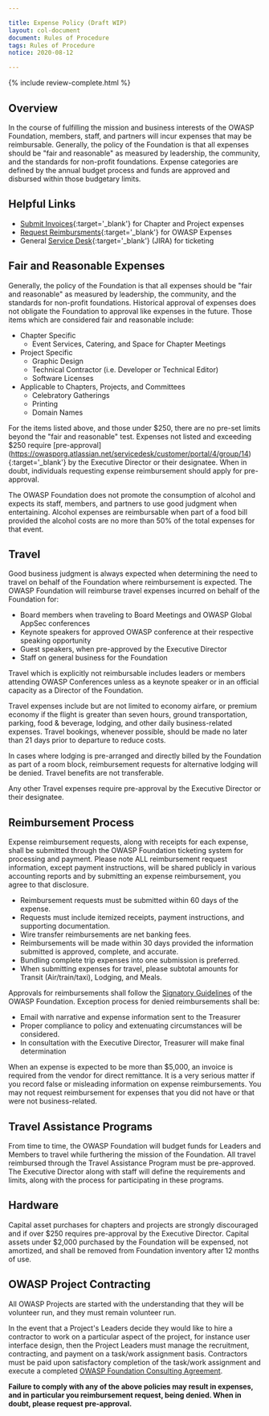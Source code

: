 ```yaml
---

title: Expense Policy (Draft WIP)
layout: col-document
document: Rules of Procedure
tags: Rules of Procedure
notice: 2020-08-12

---
```

 
{% include review-complete.html %}

## Overview

In the course of fulfilling the mission and business interests of the OWASP Foundation, members, staff, and partners will incur expenses that may be reimbursable. Generally, the policy of the Foundation is that all expenses should be "fair and reasonable" as measured by leadership, the community, and the standards for non-profit foundations. Expense categories are defined by the annual budget process and funds are approved and disbursed within those budgetary limits.

## Helpful Links
- [Submit Invoices](https://owasporg.atlassian.net/servicedesk/customer/portal/4/group/12){:target='_blank'} for Chapter and Project expenses
- [Request Reimbursments](https://owasporg.atlassian.net/servicedesk/customer/portal/4/group/9){:target='_blank'} for OWASP Expenses
- General [Service Desk](https://owasporg.atlassian.net/servicedesk/customer/portals){:target='_blank'} (JIRA) for ticketing

## Fair and Reasonable Expenses
Generally, the policy of the Foundation is that all expenses should be "fair and reasonable" as measured by leadership, the community, and the standards for non-profit foundations. Historical approval of expenses does not obligate the Foundation to approval like expenses in the future. Those items which are considered fair and reasonable include:
- Chapter Specific
  - Event Services, Catering, and Space for Chapter Meetings
- Project Specific
  - Graphic Design
  - Technical Contractor (i.e. Developer or Technical Editor)
  - Software Licenses
- Applicable to Chapters, Projects, and Committees
  - Celebratory Gatherings
  - Printing
  - Domain Names

For the items listed above, and those under $250, there are no pre-set limits beyond the "fair and reasonable" test. Expenses not listed and exceeding $250 require [pre-approval] (https://owasporg.atlassian.net/servicedesk/customer/portal/4/group/14){:target='_blank'} by the Executive Director or their designatee. When in doubt, individuals requesting expense reimbursement should apply for pre-approval.

The OWASP Foundation does not promote the consumption of alcohol and expects its staff, members, and partners to use good judgment when entertaining. Alcohol expenses are reimbursable when part of a food bill provided the alcohol costs are no more than 50% of the total expenses for that event.

## Travel

Good business judgment is always expected when determining the need to travel on behalf of the Foundation where reimbursement is expected. The OWASP Foundation will reimburse travel expenses incurred on behalf of the Foundation for:
- Board members when traveling to Board Meetings and OWASP Global AppSec conferences
- Keynote speakers for approved OWASP conference at their respective speaking opportunity
- Guest speakers, when pre-approved by the Executive Director
- Staff on general business for the Foundation

Travel which is explicitly not reimbursable includes leaders or members attending OWASP Conferences unless as a keynote speaker or in an official capacity as a Director of the Foundation.

Travel expenses include but are not limited to economy airfare, or premium economy if the flight is greater than seven hours, ground transportation, parking, food & beverage, lodging, and other daily business-related expenses. Travel bookings, whenever possible, should be made no later than 21 days prior to departure to reduce costs.

In cases where lodging is pre-arranged and directly billed by the Foundation as part of a room block, reimbursement requests for alternative lodging will be denied. Travel benefits are not transferable.

Any other Travel expenses require pre-approval by the Executive Director or their designatee.


## Reimbursement Process

Expense reimbursement requests, along with receipts for each expense, shall be submitted through the OWASP Foundation ticketing system for processing and payment. Please note ALL reimbursement request information, except payment instructions, will be shared publicly in various accounting reports and by submitting an expense reimbursement, you agree to that disclosure.

- Reimbursement requests must be submitted within 60 days of the expense.
- Requests must include itemized receipts, payment instructions, and supporting documentation.
- Wire transfer reimbursements are net banking fees.
- Reimbursements will be made within 30 days provided the information submitted is approved, complete, and accurate.
- Bundling complete trip expenses into one submission is preferred.
- When submitting expenses for travel, please subtotal amounts for Transit (Air/train/taxi), Lodging, and Meals.

Approvals for reimbursements shall follow the [Signatory Guidelines](/www-policy/operational/signatory) of the OWASP Foundation. Exception process for denied reimbursements shall be:
- Email with narrative and expense information sent to the Treasurer
- Proper compliance to policy and extenuating circumstances will be considered.
- In consultation with the Executive Director, Treasurer will make final determination

When an expense is expected to be more than $5,000, an invoice is required from the vendor for direct remittance. It is a very serious matter if you record false or misleading information on expense reimbursements. You may not request reimbursement for expenses that you did not have or that were not business-related.

## Travel Assistance Programs

From time to time, the OWASP Foundation will budget funds for Leaders and Members to travel while furthering the mission of the Foundation. All travel reimbursed through the Travel Assistance Program must be pre-approved. The Executive Director along with staff will define the requirements and limits, along with the process for participating in these programs.

## Hardware

Capital asset purchases for chapters and projects are strongly discouraged and if over $250 requires pre-approval by the Executive Director. Capital assets under $2,000 purchased by the Foundation will be expensed, not amortized, and shall be removed from Foundation inventory after 12 months of use.

## OWASP Project Contracting

All OWASP Projects are started with the understanding that they will be volunteer run, and they must remain volunteer run.

In the event that a Project's Leaders decide they would like to hire a contractor to work on a particular aspect of the project, for instance user interface design, then the Project Leaders must manage the recruitment, contracting, and payment on a task/work assignment basis. Contractors must be paid upon satisfactory completion of the task/work assignment and execute a completed [OWASP Foundation Consulting Agreement](/www-policy/legal/contractor-template).

**Failure to comply with any of the above policies may result in expenses, and in particular you reimbursement request, being denied. When in doubt, please request pre-approval.**


